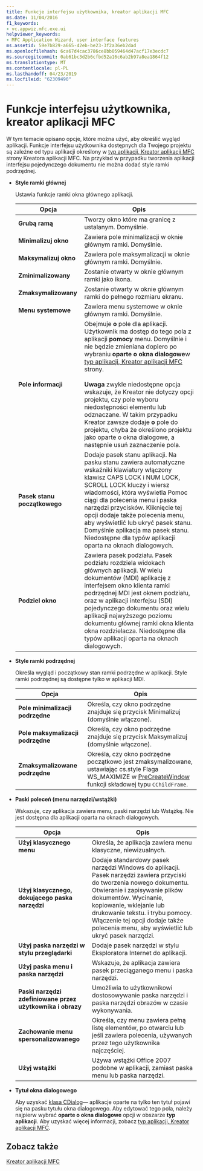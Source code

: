 ```yaml
---
title: Funkcje interfejsu użytkownika, kreator aplikacji MFC
ms.date: 11/04/2016
f1_keywords:
- vc.appwiz.mfc.exe.ui
helpviewer_keywords:
- MFC Application Wizard, user interface features
ms.assetid: 59e7b829-a665-42eb-be23-3f2a36eb2dad
ms.openlocfilehash: 6ca67d4cac3786ce8bb059464d47acf17e3ecdc7
ms.sourcegitcommit: 0ab61bc3d2b6cfbd52a16c6ab2b97a8ea1864f12
ms.translationtype: MT
ms.contentlocale: pl-PL
ms.lasthandoff: 04/23/2019
ms.locfileid: "62309490"
---
```

# <a name="user-interface-features-mfc-application-wizard"></a>Funkcje interfejsu użytkownika, kreator aplikacji MFC

W tym temacie opisano opcje, które można użyć, aby określić wygląd aplikacji. Funkcje interfejsu użytkownika dostępnych dla Twojego projektu są zależne od typu aplikacji określony w [typ aplikacji, Kreator aplikacji MFC](../../mfc/reference/application-type-mfc-application-wizard.md) strony Kreatora aplikacji MFC. Na przykład w przypadku tworzenia aplikacji interfejsu pojedynczego dokumentu nie można dodać style ramki podrzędnej.

- **Style ramki głównej**

   Ustawia funkcje ramki okna głównego aplikacji.

   |Opcja|Opis|
   |------------|-----------------|
   |**Grubą ramą**|Tworzy okno które ma granicę z ustalanym. Domyślnie.|
   |**Minimalizuj okno**|Zawiera pole minimalizacji w oknie głównym ramki. Domyślnie.|
   |**Maksymalizuj okno**|Zawiera pole maksymalizacji w oknie głównym ramki. Domyślnie.|
   |**Zminimalizowany**|Zostanie otwarty w oknie głównym ramki jako ikona.|
   |**Zmaksymalizowany**|Zostanie otwarty w oknie głównym ramki do pełnego rozmiaru ekranu.|
   |**Menu systemowe**|Zawiera menu systemowe w oknie głównym ramki. Domyślnie.|
   |**Pole informacji**|Obejmuje **o** pole dla aplikacji. Użytkownik ma dostęp do tego pola z aplikacji **pomocy** menu. Domyślnie i nie będzie zmieniana dopiero po wybraniu **oparte o okna dialogowe**w [typ aplikacji, Kreator aplikacji MFC](../../mfc/reference/application-type-mfc-application-wizard.md) strony.<br /><br /> **Uwaga** zwykle niedostępne opcja wskazuje, że Kreator nie dotyczy opcji projektu, czy pole wyboru niedostępności elementu lub odznaczane. W takim przypadku Kreator zawsze dodaje **o** pole do projektu, chyba że określono projektu jako oparte o okna dialogowe, a następnie usuń zaznaczenie pola.|
   |**Pasek stanu początkowego**|Dodaje pasek stanu aplikacji. Na pasku stanu zawiera automatyczne wskaźniki klawiatury włączony klawisz CAPS LOCK i NUM LOCK, SCROLL LOCK kluczy i wiersz wiadomości, która wyświetla Pomoc ciągi dla polecenia menu i paska narzędzi przycisków. Kliknięcie tej opcji dodaje także polecenia menu, aby wyświetlić lub ukryć pasek stanu. Domyślnie aplikacja ma pasek stanu. Niedostępne dla typów aplikacji oparta na oknach dialogowych.|
   |**Podziel okno**|Zawiera pasek podziału. Pasek podziału rozdziela widokach głównych aplikacji. W wielu dokumentów (MDI) aplikację z interfejsem okno klienta ramki podrzędnej MDI jest oknem podziału, oraz w aplikacji interfejsu (SDI) pojedynczego dokumentu oraz wielu aplikacji najwyższego poziomu dokumentu głównej ramki okna klienta okna rozdzielacza. Niedostępne dla typów aplikacji oparta na oknach dialogowych.|

- **Style ramki podrzędnej**

   Określa wygląd i początkowy stan ramki podrzędne w aplikacji. Style ramki podrzędnej są dostępne tylko w aplikacji MDI.

   |Opcja|Opis|
   |------------|-----------------|
   |**Pole minimalizacji podrzędne**|Określa, czy okno podrzędne znajduje się przycisk Minimalizuj (domyślnie włączone).|
   |**Pole maksymalizacji podrzędne**|Określa, czy okno podrzędne znajduje się przycisk Maksymalizuj (domyślnie włączone).|
   |**Zmaksymalizowane podrzędne**|Określa, czy okno podrzędne początkowo jest zmaksymalizowane, ustawiając cs.style Flaga WS_MAXIMIZE w [PreCreateWindow](../../mfc/reference/cwnd-class.md#precreatewindow) funkcji składowej typu `CChildFrame`.|

- **Paski poleceń (menu narzędzi/wstążki)**

   Wskazuje, czy aplikacja zawiera menu, paski narzędzi lub Wstążkę. Nie jest dostępna dla aplikacji oparta na oknach dialogowych.

   |Opcja|Opis|
   |------------|-----------------|
   |**Użyj klasycznego menu**|Określa, że aplikacja zawiera menu klasyczne, niewizualnych.|
   |**Użyj klasycznego, dokującego paska narzędzi**|Dodaje standardowy pasek narzędzi Windows do aplikacji. Pasek narzędzi zawiera przyciski do tworzenia nowego dokumentu. Otwieranie i zapisywanie plików dokumentów. Wycinanie, kopiowanie, wklejanie lub drukowanie tekstu. i trybu pomocy. Włączenie tej opcji dodaje także polecenia menu, aby wyświetlić lub ukryć pasek narzędzi.|
   |**Użyj paska narzędzi w stylu przeglądarki**|Dodaje pasek narzędzi w stylu Eksploratora Internet do aplikacji.|
   |**Użyj paska menu i paska narzędzi**|Wskazuje, że aplikacja zawiera pasek przeciąganego menu i paska narzędzi.|
   |**Paski narzędzi zdefiniowane przez użytkownika i obrazy**|Umożliwia to użytkownikowi dostosowywanie paska narzędzi i paska narzędzi obrazów w czasie wykonywania.|
   |**Zachowanie menu spersonalizowanego**|Określa, czy menu zawiera pełną listę elementów, po otwarciu lub jeśli zawiera polecenia, używanych przez tego użytkownika najczęściej.|
   |**Użyj wstążki**|Używa wstążki Office 2007 podobne w aplikacji, zamiast paska menu lub paska narzędzi.|

- **Tytuł okna dialogowego**

   Aby uzyskać [klasa CDialog](../../mfc/reference/cdialog-class.md)— aplikacje oparte na tylko ten tytuł pojawi się na pasku tytułu okna dialogowego. Aby edytować tego pola, należy najpierw wybrać **oparte o okna dialogowe** opcji w obszarze **typ aplikacji**. Aby uzyskać więcej informacji, zobacz [typ aplikacji, Kreator aplikacji MFC](../../mfc/reference/application-type-mfc-application-wizard.md).

## <a name="see-also"></a>Zobacz także

[Kreator aplikacji MFC](../../mfc/reference/mfc-application-wizard.md)
